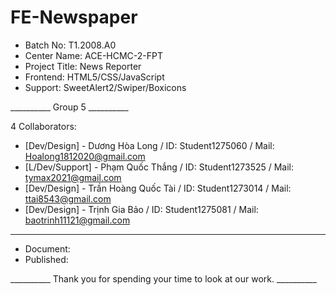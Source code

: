 # FE-Newspaper
- Batch No: T1.2008.A0
- Center Name: ACE-HCMC-2-FPT
- Project Title: News Reporter
- Frontend: HTML5/CSS/JavaScript
- Support: SweetAlert2/Swiper/Boxicons

__________ Group 5 __________

4 Collaborators:
- [Dev/Design] - Dương Hòa Long / ID: Student1275060 / Mail: Hoalong1812020@gmail.com
- [L/Dev/Support] - Phạm Quốc Thắng / ID: Student1273525 / Mail: tymax2021@gmail.com
- [Dev/Design] - Trần Hoàng Quốc Tài / ID: Student1273014 / Mail: ttai8543@gmail.com
- [Dev/Design] - Trịnh Gia Bảo / ID: Student1275081 / Mail: baotrinh11121@gmail.com

_____________________________

- Document:
- Published:

__________ Thank you for spending your time to look at our work. __________
